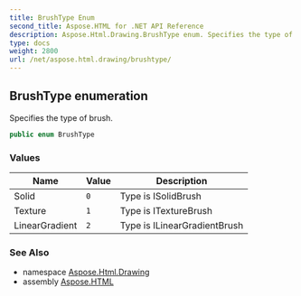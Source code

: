 ```yaml
---
title: BrushType Enum
second_title: Aspose.HTML for .NET API Reference
description: Aspose.Html.Drawing.BrushType enum. Specifies the type of brush
type: docs
weight: 2800
url: /net/aspose.html.drawing/brushtype/
---
```

## BrushType enumeration

Specifies the type of brush.

```csharp
public enum BrushType
```

### Values

| Name | Value | Description |
| --- | --- | --- |
| Solid | `0` | Type is ISolidBrush |
| Texture | `1` | Type is ITextureBrush |
| LinearGradient | `2` | Type is ILinearGradientBrush |

### See Also

* namespace [Aspose.Html.Drawing](../../aspose.html.drawing/)
* assembly [Aspose.HTML](../../)
